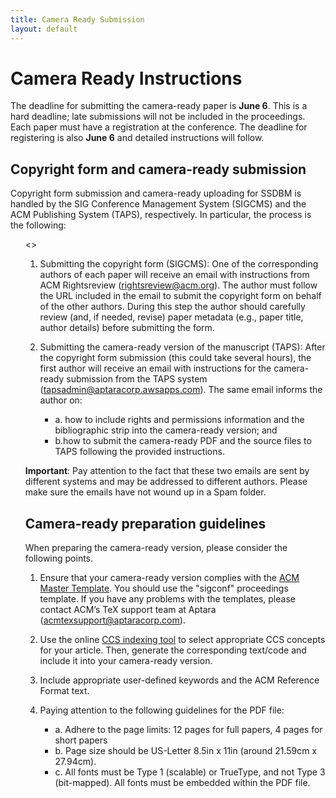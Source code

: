 ```yaml
---
title: Camera Ready Submission
layout: default
---
```


# Camera Ready Instructions

The deadline for submitting the camera-ready paper is **June 6**. This is a hard deadline; late submissions will not be included in the proceedings. Each paper must have a registration at the conference. The deadline for registering is also **June 6** and detailed instructions will follow. 

## Copyright form and camera-ready submission

Copyright form submission and camera-ready uploading for SSDBM is handled by the SIG Conference Management System (SIGCMS) and the ACM Publishing System (TAPS), respectively. In particular, the process is the following:

<ol>
<>

1. Submitting the copyright form (SIGCMS): One of the corresponding authors of each paper will receive an email with instructions from ACM Rightsreview (rightsreview@acm.org). The author must follow the URL included in the email to submit the copyright form on behalf of the other authors. During this step the author should carefully review (and, if needed, revise) paper metadata (e.g., paper title, author details) before submitting the form.

2. Submitting the camera-ready version of the manuscript (TAPS): After the copyright form submission (this could take several hours), the first author will receive an email with instructions for the camera-ready submission from the TAPS system (tapsadmin@aptaracorp.awsapps.com). The same email informs the author on:
   - a. how to include rights and permissions information and the bibliographic strip into the camera-ready version; and
   - b.how to submit the camera-ready PDF and the source files to TAPS following the provided instructions.

**Important**: Pay attention to the fact that these two emails are sent by different systems and may be addressed to different authors. Please make sure the emails have not wound up in a Spam folder. 

## Camera-ready preparation guidelines

When preparing the camera-ready version, please consider the following points.

1. Ensure that your camera-ready version complies with the [ACM Master Template](https://www.acm.org/publications/proceedings-template). You should use the "sigconf" proceedings template. If you have any problems with the templates, please contact ACM’s TeX support team at Aptara (<acmtexsupport@aptaracorp.com>).

2. Use the online [CCS indexing tool](https://dl.acm.org/ccs) to select appropriate CCS concepts for your article. Then, generate the corresponding text/code and include it into your camera-ready version.

3. Include appropriate user-defined keywords and the ACM Reference Format text.

4. Paying attention to the following guidelines for the PDF file:
   - a. Adhere to the page limits: 12 pages for full papers, 4 pages for short papers
   - b. Page size should be US-Letter 8.5in x 11in (around 21.59cm x 27.94cm).
   - c. All fonts must be Type 1 (scalable) or TrueType, and not Type 3 (bit-mapped). All fonts must be embedded within the PDF file.